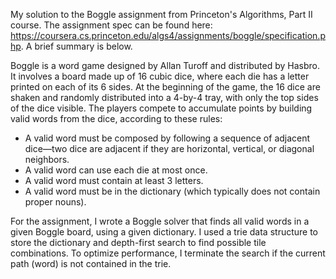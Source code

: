 My solution to the Boggle assignment from Princeton's Algorithms, Part II course. The assignment spec can be found here: https://coursera.cs.princeton.edu/algs4/assignments/boggle/specification.php. A brief summary is below. 

Boggle is a word game designed by Allan Turoff and distributed by Hasbro. It involves a board made up of 16 cubic dice, where each die has a letter printed on each of its 6 sides. At the beginning of the game, the 16 dice are shaken and randomly distributed into a 4-by-4 tray, with only the top sides of the dice visible. The players compete to accumulate points by building valid words from the dice, according to these rules:

- A valid word must be composed by following a sequence of adjacent dice—two dice are adjacent if they are horizontal, vertical, or diagonal neighbors.
- A valid word can use each die at most once.
- A valid word must contain at least 3 letters.
- A valid word must be in the dictionary (which typically does not contain proper nouns).

For the assignment, I wrote a Boggle solver that finds all valid words in a given Boggle board, using a given dictionary. I used a trie data structure to store the dictionary and depth-first search to find possible tile combinations. To optimize performance, I terminate the search if the current path (word) is not contained in the trie.
